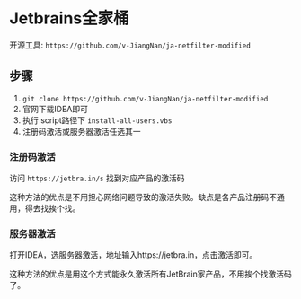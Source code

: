 # Jetbrains全家桶

开源工具: `https://github.com/v-JiangNan/ja-netfilter-modified`

## 步骤

1. `git clone https://github.com/v-JiangNan/ja-netfilter-modified`
2. 官网下载IDEA即可
3. 执行 script路径下 `install-all-users.vbs`
4. 注册码激活或服务器激活任选其一

### 注册码激活

访问 `https://jetbra.in/s` 找到对应产品的激活码

这种方法的优点是不用担心网络问题导致的激活失败。缺点是各产品注册码不通用，得去找挨个找。

### 服务器激活

打开IDEA，选服务器激活，地址输入https://jetbra.in，点击激活即可。

这种方法的优点是用这个方式能永久激活所有JetBrain家产品，不用挨个找激活码了。